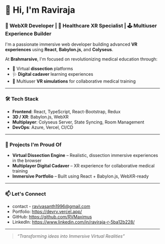 # 👋 Hi, I'm Raviraja

### 🧠 WebXR Developer | 💊 Healthcare XR Specialist | 🕹️ Multiuser Experience Builder

I'm a passionate immersive web developer building advanced **VR experiences** using **React**, **Babylon.js**, and **Colyseus**.

At **Brahmarsive**, I'm focused on revolutionizing medical education through:
- 🧠 Virtual **dissection** platforms
- 🩺 **Digital cadaver** learning experiences
- 🧬 Multiuser **VR simulations** for collaborative medical training

---

### 🛠 Tech Stack

- **Frontend**: React, TypeScript, React-Bootstrap, Redux
- **3D / XR**: Babylon.js, WebXR
- **Multiplayer**: Colyseus Server, State Syncing, Room Management
- **DevOps**: Azure, Vercel, CI/CD

---

### 🚀 Projects I'm Proud Of

- **Virtual Dissection Engine** – Realistic, dissection immersive experiences in the browser
- **Multiplayer Digital Cadaver** – XR experience for collaborative medical training
- **Immersive Portfolio** – Built using React + Babylon.js, WebXR-ready

---

### 📫 Let's Connect

- contact - ravivasanth1996@gmail.com
- Portfolio: https://devrv.vercel.app/
- GitHub: https://github.com/RVMaximus
- LinkedIn: https://www.linkedin.com/in/raviraja-r-5ba12b228/

---

> _“Transforming ideas into Immersive Virtual Realities”_
